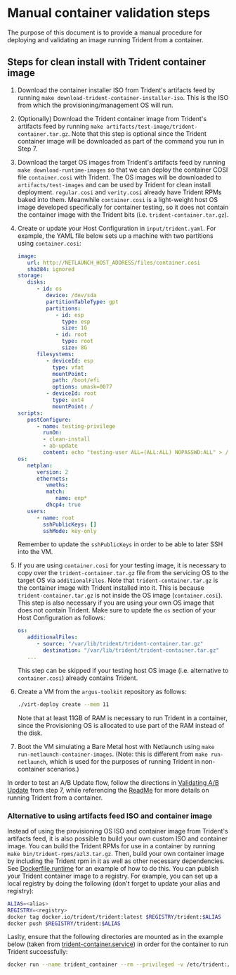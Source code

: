 # Manual container validation steps

The purpose of this document is to provide a manual procedure for deploying and
validating an image running Trident from a container.

## Steps for clean install with Trident container image

1. Download the container installer ISO from Trident's artifacts feed by running
   `make download-trident-container-installer-iso`. This is the ISO from which
   the provisioning/management OS will run.

2. (Optionally) Download the Trident container image from Trident's artifacts
   feed by running `make artifacts/test-image/trident-container.tar.gz`. Note
   that this step is optional since the Trident container image will be
   downloaded as part of the command you run in Step 7.

3. Download the target OS images from Trident's artifacts feed by running `make
   download-runtime-images` so that we can deploy the container COSI file
   `container.cosi` with Trident. The OS images will be downloaded to
   `artifacts/test-images` and can be used by Trident for clean install
   deployment. `regular.cosi` and `verity.cosi` already have Trident RPMs baked
   into them. Meanwhile `container.cosi` is a light-weight host OS image
   developed specifically for container testing, so it does not contain the
   container image with the Trident bits (i.e. `trident-container.tar.gz`).

4. Create or update your Host Configuration in `input/trident.yaml`. For
   example, the YAML file below sets up a machine with two partitions using
   `container.cosi`:

   ```yaml
   image:
      url: http://NETLAUNCH_HOST_ADDRESS/files/container.cosi
      sha384: ignored
   storage:
      disks:
         - id: os
            device: /dev/sda
            partitionTableType: gpt
            partitions:
               - id: esp
                 type: esp
                 size: 1G
               - id: root
                 type: root
                 size: 8G
         filesystems:
            - deviceId: esp
              type: vfat
              mountPoint:
              path: /boot/efi
              options: umask=0077
            - deviceId: root
              type: ext4
              mountPoint: /
   scripts:
      postConfigure:
         - name: testing-privilege
           runOn:
           - clean-install
           - ab-update
           content: echo "testing-user ALL=(ALL:ALL) NOPASSWD:ALL" > /etc/sudoers.d/testing-user
   os:
      netplan:
         version: 2
         ethernets:
            vmeths:
            match:
               name: enp*
            dhcp4: true
      users:
         - name: root
           sshPublicKeys: []
           sshMode: key-only
   ```

   Remember to update the `sshPublicKeys` in order to be able to later SSH into
   the VM.

5. If you are using `container.cosi` for your testing image, it is necessary to
   copy over the `trident-container.tar.gz` file from the servicing OS to the
   target OS via `additionalFiles`. Note that `trident-container.tar.gz` is the
   container image with Trident installed into it. This is because
   `trident-container.tar.gz` is not inside the OS image (`container.cosi`).
   This step is also necessary if you are using your own OS image that does not
   contain Trident. Make sure to update the `os` section of your Host
   Configuration as follows:

   ```yaml
   os:
      additionalFiles:
         - source: "/var/lib/trident/trident-container.tar.gz"
           destination: "/var/lib/trident/trident-container.tar.gz"
      ...
   ```

   This step can be skipped if your testing host OS image (i.e. alternative to
   `container.cosi`) already contains Trident.

6. Create a VM from the `argus-toolkit` repository as follows:

   ```bash
   ./virt-deploy create --mem 11
   ```

   Note that at least 11GB of RAM is necessary to run Trident in a container,
   since the Provisioning OS is allocated to use part of the RAM instead of the
   disk.

7. Boot the VM simulating a Bare Metal host with Netlaunch using `make
   run-netlaunch-container-images`. (Note: this is different from `make
   run-netlaunch`, which is used for the purposes of running Trident in
   non-container scenarios.)

In order to test an A/B Update flow, follow the directions in [Validating A/B
Update](/dev-docs/validating-ab-update.md) from step 7, while referencing the
[ReadMe](../README.md#running-from-container) for more details on running
Trident from a container.

### Alternative to using artifacts feed ISO and container image

Instead of using the provisioning OS ISO and container image from Trident's
artifacts feed, it is also possible to build your own custom ISO and container
image. You can build the Trident RPMs for use in a container by running `make
bin/trident-rpms/azl3.tar.gz`. Then, build your own container image by including
the Trident rpm in it as well as other necessary dependencies. See
[Dockerfile.runtime](../Dockerfile.runtime) for an example of how to do this.
You can publish your Trident container image to a registry. For example, you can
set up a local registry by doing the following (don't forget to update your
alias and registry):

```bash
ALIAS=<alias>
REGISTRY=<registry>
docker tag docker.io/trident/trident:latest $REGISTRY/trident:$ALIAS
docker push $REGISTRY/trident:$ALIAS
```

Laslty, ensure that the following directories are mounted as in the example
below (taken from
[trident-container.service](https://dev.azure.com/mariner-org/ECF/_git/test-images?path=%2Fplatform-integration-images%2Ftrident-container-installer-testimage%2Fbase%2Ffiles%2Ftrident-container.service&version=GBmain&_a=contents))
in order for the container to run Trident successfully:

```bash
docker run --name trident_container --rm --privileged -v /etc/trident:/etc/trident -v /run/initramfs/live:/trident_cdrom -v /var/lib/trident:/var/lib/trident -v /var/log:/var/log -v /:/host -v /dev:/dev -v /run:/run -v /sys:/sys --pid host --ipc host trident/trident:latest run
```
